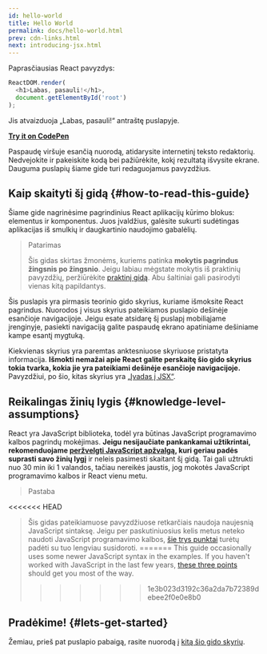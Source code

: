 ```yaml
---
id: hello-world
title: Hello World
permalink: docs/hello-world.html
prev: cdn-links.html
next: introducing-jsx.html
---
```


Paprasčiausias React pavyzdys:

```js
ReactDOM.render(
  <h1>Labas, pasauli!</h1>,
  document.getElementById('root')
);
```

Jis atvaizduoja „Labas, pasauli!“ antraštę puslapyje.

**[Try it on CodePen](https://codepen.io/gaearon/pen/rrpgNB?editors=1010)**

Paspaudę viršuje esančią nuorodą, atidarysite internetinį teksto redaktorių. Nedvejokite ir pakeiskite kodą bei pažiūrėkite, kokį rezultatą išvysite ekrane. Dauguma puslapių šiame gide turi redaguojamus pavyzdžius.


## Kaip skaityti šį gidą {#how-to-read-this-guide}

Šiame gide nagrinėsime pagrindinius React aplikacijų kūrimo blokus: elementus ir komponentus. Juos įvaldžius, galėsite sukurti sudėtingas aplikacijas iš smulkių ir daugkartinio naudojimo gabalėlių.

>Patarimas
>
>Šis gidas skirtas žmonėms, kuriems patinka **mokytis pagrindus žingsnis po žingsnio**. Jeigu labiau mėgstate mokytis iš praktinių pavyzdžių, peržiūrėkite [praktinį gidą](/tutorial/tutorial.html). Abu šaltiniai gali pasirodyti vienas kitą papildantys.

Šis puslapis yra pirmasis teorinio gido skyrius, kuriame išmoksite React pagrindus. Nuorodos į visus skyrius pateikiamos puslapio dešinėje esančioje navigacijoje. Jeigu esate atsidarę šį puslapį mobiliąjame įrenginyje, pasiekti navigaciją galite paspaudę ekrano apatiniame dešiniame kampe esantį mygtuką.

Kiekvienas skyrius yra paremtas anktesniuose skyriuose pristatyta informacija. **Išmokti nemažai apie React galite perskaitę šio gido skyrius tokia tvarka, kokia jie yra pateikiami dešinėje esančioje navigacijoje.** Pavyzdžiui, po šio, kitas skyrius yra [„Įvadas į JSX“](/docs/introducing-jsx.html).

## Reikalingas žinių lygis {#knowledge-level-assumptions}

React yra JavaScript biblioteka, todėl yra būtinas JavaScript programavimo kalbos pagrindų mokėjimas. **Jeigu nesijaučiate pankankamai užtikrintai, rekomenduojame [peržvelgti JavaScript apžvalgą](https://developer.mozilla.org/en-US/docs/Web/JavaScript/A_re-introduction_to_JavaScript), kuri geriau padės suprasti savo žinių lygį** ir neleis pasimesti skaitant šį gidą. Tai gali užtrukti nuo 30 min iki 1 valandos, tačiau nereikės jaustis, jog mokotės JavaScript programavimo kalbos ir React vienu metu.

>Pastaba
>
<<<<<<< HEAD
>Šis gidas pateikiamuose pavyzdžiuose retkarčiais naudoja naujesnią JavaScript sintaksę. Jeigu per paskutiniuosius kelis metus neteko naudoti JavaScript programavimo kalbos, [šie trys punktai](https://gist.github.com/gaearon/683e676101005de0add59e8bb345340c) turėtų padėti su tuo lengviau susidoroti.
=======
>This guide occasionally uses some newer JavaScript syntax in the examples. If you haven't worked with JavaScript in the last few years, [these three points](https://gist.github.com/gaearon/683e676101005de0add59e8bb345340c) should get you most of the way.
>>>>>>> 1e3b023d3192c36a2da7b72389debee2f0e0e8b0


## Pradėkime! {#lets-get-started}

Žemiau, prieš pat puslapio pabaigą, rasite nuorodą į [kitą šio gido skyrių](/docs/introducing-jsx.html).


